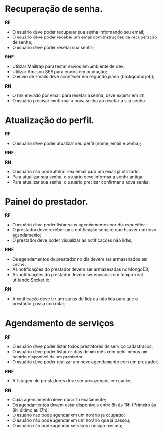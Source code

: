 # Recuperação de senha.

**RF**

- O usuário deve poder recuperar sua senha informando seu email;
- O usuário deve poder receber um email com instruções de recuperação de senha;
- O usuário deve poder resetar sua senha;

**RNF**

- Utilizar Mailtrap para testar envios em ambiente de dev;
- Utilizar Amason SES para envios em produção;
- O envio de emails deve acontecer em segundo plano (backgound job);

**RN**

- O link enviado por email para resetar a senha, deve expirar em 2h;
- O usuário precisar confirmar a nova senha ao resetar a sua senha;

# Atualização do perfil.

**RF**

- O usuário deve poder atualizar seu perfil (nome, email e senha);

**RNF**

**RN**

- O usuário não pode alterar seu email para um email já utilizado.
- Para atualizar sua senha, o usuário deve informar a senha antiga.
- Para atualizar sua senha, o usuário precisar confirmar a nova senha;

# Painel do prestador.

**RF**

- O usuário deve poder listar seus agendamentos por dia especifico;
- O prestador deve receber uma notificação sempre que houver um novo agendamento;
- O prestador deve poder visualizar as notificações não lidas;

**RNF**

- Os agendamentos do prestador no dia devem ser armazenados em cache;
- As notificações do prestador devem ser armazenadas no MongoDB;
- As notificações do prestador devem ser enviadas em tempo-real utiliando Socket.io;

**RN**

- A notificação deve ter um status de lida ou não lida para que o prestador possa controlar;

# Agendamento de serviços

**RF**

- O usuário deve poder listar todos prestatores de serviço cadastrados;
- O usuário deve poder listar os dias de um mês com pelo menos um horário disponível de um prestador.
- O usuário deve poder realizar um novo agendamento com um prestador;

**RNF**

- A listagem de prestadores deve ser armazenada em cache;

**RN**

- Cada agendamento deve durar 1h exatamente;
- Os agendamentos devem estar disponíveis entre 8h ás 18h (Primeiro ás 8h, último ás 17h);
- O usuário não pode agendar em um horário já ocupado;
- O usuário não pode agendar em um horário que já passou;
- O usuário não pode agendar serviços consigo mesmo;
